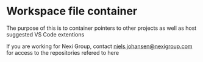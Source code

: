 # Workspace file container

The purpose of this is to container pointers to other projects as well as host suggested VS Code extentions

If you are working for Nexi Group, contact niels.johansen@nexigroup.com for access to the repositories refered to here
